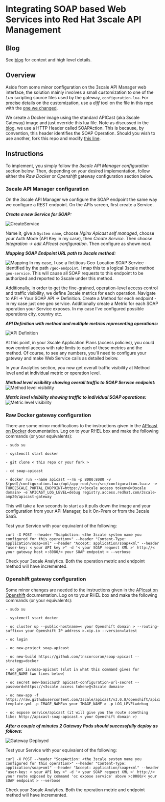 # Integrating SOAP based Web Services into Red Hat 3scale API Management

## Blog
See [blog](http://middlewareblog.redhat.com/2017/08/30/integrating-soap-based-web-services-into-red-hat-3scale-api-management) for context and high level details.


## Overview
Aside from some minor configuration on the 3scale API Manager web interface, the solution mainly involves a small customization to one of the *Lua* scripting source files used by the gateway, `configuration.lua`. For precise details on the customization, use a *diff* tool on the file in this repo with the [one we changed](https://github.com/3scale/apicast/blob/master/apicast/src/configuration.lua). 

We create a Docker image using the standard APICast (aka 3scale Gateway) image and just override this lua file. 
Note as discussed in the [blog](http://middlewareblog.redhat.com/2017/08/30/integrating-soap-based-web-services-into-red-hat-3scale-api-management), we use a HTTP Header called SOAPAction. This is because, by convention, this header identifies the SOAP Operation. Should you wish to use another, fork this repo and modify [this line](https://github.com/tnscorcoran/soap-apicast/blob/master/configuration.lua#L200).


## Instructions
To implement, you simply follow the *3scale API Manager configuration* section below. Then, depending on your desired implementation, follow either the *Raw Docker* or *Openshift* gateway configuration section below.  

### 3scale API Manager configuration
On the 3scale API Manager we configure the SOAP endpoint the same way we configure a REST endpoint. On the APIs screen, first create a Service. 

**_Create a new Service for SOAP:_**

![CreateService](https://raw.githubusercontent.com/tnscorcoran/soap-apicast/master/_images/1-create-service.png)

Name it, give a `System name`, choose *Nginx Apicast self managed*, choose your Auth Mode (API Key in my case), then *Create Service*. Then choose *Integration -> edit APIcast configuration*. Then configure as shown next.

**_Mapping SOAP Endpoint URL path to 3scale method:_**

![Mapping](https://raw.githubusercontent.com/tnscorcoran/soap-apicast/master/_images/1-Mapping.png)
In my case, I use a fictitious Geo-Location SOAP Service - identified by the path `/geo-endpoint`. I map this to a logical 3scale method `geo-service`. This will cause all SOAP requests to this endpoint to be authorized and reported to 3scale under this method.

Additionally, in order to get the fine-grained, operation-level access control and traffic visibility, we define 3scale metrics for each operation. Navigate to API -> Your SOAP API -> Definition. Create a Method for each endpoint - in my case just one geo service. Additionally create a Metric for each SOAP operation your Service exposes. In my case I’ve configured possible operations city, country etc.

**_API Definition with method and multiple metrics representing operations:_**

![API Definition](https://raw.githubusercontent.com/tnscorcoran/soap-apicast/master/_images/2-method-metric-definition.png)

At this point, in your 3scale Application Plans (access policies), you could now control access with rate limits to each of these metrics and the method. Of course, to see any numbers, you'll need to configure your gateway and make Web Service calls as detailed below.

In your Analytics section, you now get overall traffic visibility at Method level and at individual metric or operation level.

**_Method level visibility showing overall traffic to SOAP Service endpoint:_**
![Method level visibility](https://raw.githubusercontent.com/tnscorcoran/soap-apicast/master/_images/3-method-level-analytics.png)


**_Metric level visibility showing traffic to individual SOAP operations:_**
![Metric level visibility](https://raw.githubusercontent.com/tnscorcoran/soap-apicast/master/_images/4-metric-operation-level-analytics.png)


### Raw Docker gateway configuration
There are some minor modifications to the instructions given in the [APIcast on Docker](https://support.3scale.net/docs/deployment-options/apicast-docker) documentation. Log on to your RHEL box and make the following commands (or your equivalents):

```
- sudo su

- systemctl start docker

- git clone < this repo or your fork >

- cd soap-apicast 

- docker run --name apicast --rm -p 8080:8080 -v $(pwd)/configuration.lua:/opt/app-root/src/src/configuration.lua:z -e THREESCALE_PORTAL_ENDPOINT=https://<3scale access token>@<3scale domain> -e APICAST_LOG_LEVEL=debug registry.access.redhat.com/3scale-amp20/apicast-gateway

```

This will take a few seconds to start as it pulls down the image and your configuration from your API Manager, be it On-Prem or from the 3scale SaaS.

Test your Service with your equivalent of the following:

```
curl -X POST --header "SoapAction: <the 3scale system name you configured for this operation>" --header "Content-Type: application/soap+xml" --header "Accept: application/soap+xml" --header "user-key: < your API key >" -d '< your SOAP request XML >' http://< your gateway host >:8080/< your SOAP endpoint > --verbose
```

Check your 3scale Analytics. Both the operation metric and endpoint method will have incremented.

### Openshift gateway configuration
Some minor changes are needed to the instructions given in the [APIcast on Openshift](https://support.3scale.net/docs/deployment-options/apicast-openshift) documentation. Log on to your RHEL box and make the following commands (or your equivalents):

```
- sudo su

- systemctl start docker

- oc cluster up --public-hostname=< your Openshift domain > --routing-suffix=< your Openshift IP address >.xip.io --version=latest 

- oc login

- oc new-project soap-apicast

- oc new-build https://github.com/tnscorcoran/soap-apicast --strategy=docker

- oc get is/soap-apicast (slot in what this command gives for IMAGE_NAME two lines below)

- oc secret new-basicauth apicast-configuration-url-secret --password=https://<3scale access token>@<3scale domain>

- oc new-app -f https://raw.githubusercontent.com/3scale/apicast/v3.0.0/openshift/apicast-template.yml -p IMAGE_NAME=< your IMAGE_NAME > -p LOG_LEVEL=debug

- oc expose service/apicast (it will give you the route something like: http://apicast-soap-apicast.< your Openshift domain >)

```

**_After a couple of minutes 2 Gateway Pods should successfully deploy as follows:_**

![Gateway Deployed](https://raw.githubusercontent.com/tnscorcoran/soap-apicast/master/_images/5-openshift-soap-apicast-overview.png)

Test your Service with your equivalent of the following:

```
curl -X POST --header "SoapAction: <the 3scale system name you configured for this operation>" --header "Content-Type: application/soap+xml" --header "Accept: application/soap+xml" --header "user-key: < your API key >" -d '< your SOAP request XML >' http://< your route exposed by command 'oc expose service' above >:8080/< your SOAP endpoint > --verbose
```

Check your 3scale Analytics. Both the operation metric and endpoint method will have incremented.
